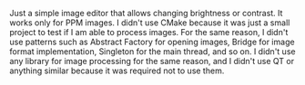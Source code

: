 Just a simple image editor that allows changing brightness or contrast.
It works only for PPM images.
I didn't use CMake because it was just a small project to test if I am able to process images.
For the same reason, I didn't use patterns such as Abstract Factory for opening images, Bridge for image format implementation, Singleton for the main thread, and so on.
I didn't use any library for image processing for the same reason, and I didn't use QT or anything similar because it was required not to use them.
